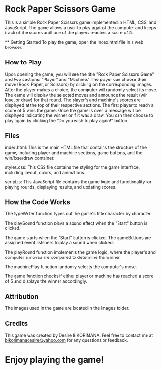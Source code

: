 # Rock Paper Scissors Game
This is a simple Rock Paper Scissors game implemented in HTML, CSS, and JavaScript. The game allows a user to play against the computer and keeps track of the scores until one of the players reaches a score of 5.

** Getting Started
To play the game, open the index.html file in a web browser.

## How to Play
Upon opening the game, you will see the title "Rock Paper Scissors Game" and two sections: "Player" and "Machine."
The player can choose their move (Rock, Paper, or Scissors) by clicking on the corresponding images.
After the player makes a choice, the computer will randomly select its move.
The game will display the selected moves and announce the result (win, lose, or draw) for that round.
The player's and machine's scores are displayed at the top of their respective sections. The first player to reach a score of 5 wins the game.
Once the game is over, a message will be displayed indicating the winner or if it was a draw. You can then choose to play again by clicking the "Do you wish to play again!" button.

## Files
index.html: This is the main HTML file that contains the structure of the game, including player and machine sections, game buttons, and the win/lose/draw container.

styles.css: This CSS file contains the styling for the game interface, including layout, colors, and animations.

script.js: This JavaScript file contains the game logic and functionality for playing rounds, displaying results, and updating scores.

## How the Code Works
The typeWriter function types out the game's title character by character.

The playSound function plays a sound effect when the "Start" button is clicked.

The game starts when the "Start" button is clicked. The gameButtons are assigned event listeners to play a sound when clicked.

The playRound function implements the game logic, where the player's and computer's moves are compared to determine the winner.

The machinePlay function randomly selects the computer's move.

The game function checks if either player or machine has reached a score of 5 and displays the winner accordingly.

## Attribution

The images used in the game are located in the Images folder.

## Credits
This game was created by Desire BIKORIMANA. Feel free to contact me at bikorimanadesire@yahoo.com for any questions or feedback.

# Enjoy playing the game!

